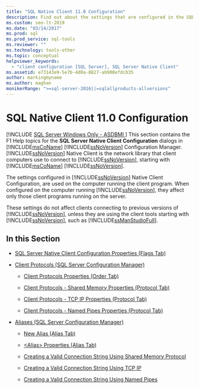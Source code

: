 ```yaml
---
title: "SQL Native Client 11.0 Configuration"
description: Find out about the settings that are configured in the SQL Server Native Client Configuration dialog boxes in Microsoft SQL Server Configuration Manager.
ms.custom: seo-lt-2019
ms.date: "03/14/2017"
ms.prod: sql
ms.prod_service: sql-tools
ms.reviewer: ""
ms.technology: tools-other
ms.topic: conceptual
helpviewer_keywords: 
  - "client configuration [SQL Server], SQL Server Native Client"
ms.assetid: e73143e9-5e7b-4d0a-8827-ab900efdcb35
author: markingmyname
ms.author: maghan
monikerRange: ">=sql-server-2016||=sqlallproducts-allversions"
---
```

# SQL Native Client 11.0 Configuration
[!INCLUDE [SQL Server Windows Only - ASDBMI ](../../includes/applies-to-version/sql-windows-only-asdbmi.md)]
  This section contains the F1 Help topics for the **SQL Server Native Client Configuration** dialogs in [!INCLUDE[msCoName](../../includes/msconame-md.md)] [!INCLUDE[ssNoVersion](../../includes/ssnoversion-md.md)] Configuration Manager. [!INCLUDE[ssNoVersion](../../includes/ssnoversion-md.md)] Native Client is the network library that client computers use to connect to [!INCLUDE[ssNoVersion](../../includes/ssnoversion-md.md)], starting with [!INCLUDE[msCoName](../../includes/msconame-md.md)] [!INCLUDE[ssNoVersion](../../includes/ssnoversion-md.md)].  
  
 The settings configured in [!INCLUDE[ssNoVersion](../../includes/ssnoversion-md.md)] Native Client Configuration, are used on the computer running the client program. When configured on the computer running [!INCLUDE[ssNoVersion](../../includes/ssnoversion-md.md)], they affect only those client programs running on the server.  
  
 These settings do not affect clients connecting to previous versions of [!INCLUDE[ssNoVersion](../../includes/ssnoversion-md.md)], unless they are using the client tools starting with [!INCLUDE[ssNoVersion](../../includes/ssnoversion-md.md)], such as [!INCLUDE[ssManStudioFull](../../includes/ssmanstudiofull-md.md)].  
  
## In this Section  
  
-   [SQL Server Native Client Configuration Properties &#40;Flags Tab&#41;](../../tools/configuration-manager/sql-server-native-client-configuration-properties-flags-tab.md)  
  
-   [Client Protocols &#40;SQL Server Configuration Manager&#41;](../../tools/configuration-manager/client-protocols-sql-server-configuration-manager.md)  
  
    -   [Client Protocols Properties &#40;Order Tab&#41;](../../tools/configuration-manager/client-protocols-properties-order-tab.md)  
  
    -   [Client Protocols - Shared Memory Properties &#40;Protocol Tab&#41;](../../tools/configuration-manager/client-protocols-shared-memory-properties-protocol-tab.md)  
  
    -   [Client Protocols - TCP IP Properties &#40;Protocol Tab&#41;](../../tools/configuration-manager/client-protocols-tcp-ip-properties-protocol-tab.md)  
  
    -   [Client Protocols - Named Pipes Properties &#40;Protocol Tab&#41;](../../tools/configuration-manager/client-protocols-named-pipes-properties-protocol-tab.md)  
  
-   [Aliases &#40;SQL Server Configuration Manager&#41;](../../tools/configuration-manager/aliases-sql-server-configuration-manager.md)  
  
    -   [New Alias &#40;Alias Tab&#41;](../../tools/configuration-manager/new-alias-alias-tab.md)  
  
    -   [&#60;Alias&#62; Properties &#40;Alias Tab&#41;](../../tools/configuration-manager/alias-properties-alias-tab.md)  
  
    -   [Creating a Valid Connection String Using Shared Memory Protocol](../../tools/configuration-manager/creating-a-valid-connection-string-using-shared-memory-protocol.md)  
  
    -   [Creating a Valid Connection String Using TCP IP](../../tools/configuration-manager/creating-a-valid-connection-string-using-tcp-ip.md)  
  
    -   [Creating a Valid Connection String Using Named Pipes](/previous-versions/sql/sql-server-2016/ms189307(v=sql.130))  
  
